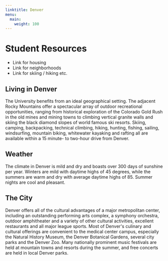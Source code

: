 ```yaml
---
linktitle: Denver
menu:
  main:
    weight: 100
---
```


# Student Resources

- Link for housing
- Link for neighborhoods
- Link for skiing / hiking etc.

## Living in Denver

The University benefits from an ideal geographical setting. The adjacent Rocky Mountains offer a spectacular array of outdoor recreational opportunities, ranging from historical exploration of the Colorado Gold Rush in the old mines and mining towns to climbing vertical granite walls and skiing the black diamond slopes of world famous ski resorts. Skiing, camping, backpacking, technical climbing, hiking, hunting, fishing, sailing, windsurfing, mountain biking, whitewater kayaking and rafting all are available within a 15 minute- to two-hour drive from Denver.

## Weather

The climate in Denver is mild and dry and boasts over 300 days of sunshine per year. Winters are mild with daytime highs of 45 degrees, while the summers are warm and dry with average daytime highs of 85. Summer nights are cool and pleasant.

## The City

Denver offers all of the cultural advantages of a major metropolitan center, including an outstanding performing arts complex, a symphony orchestra, outdoor amphitheater and a variety of other cultural activities, excellent restaurants and all major league sports. Most of Denver's culinary and cultural offerings are convenient to the medical center campus, especially the Natural History Museum, the Denver Botanical Gardens, several city parks and the Denver Zoo. Many nationally prominent music festivals are held at mountain towns and resorts during the summer, and free concerts are held in local Denver parks.

